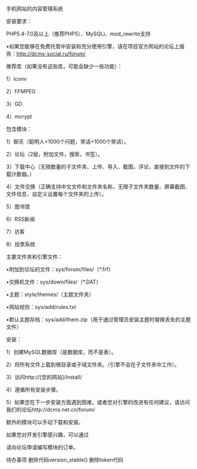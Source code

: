 手机网站的内容管理系统

安装要求：

PHP5.4-7.0及以上（推荐PHP5）、MySQLi、mod_rewrite支持

•如果您能够在免费托管中安装和充分使用引擎，请在项目官方网站的论坛上报告：http://dcms-social.ru/forum/ 

推荐库（如果没有这些库，可能会缺少一些功能）：

1）iconv

2）FFMPEG

3）GD

4）mcrypt

包含模块：

1）聊天（聪明人+1000个问题，笑话+1000个笑话）。

2）论坛（2层，附加文件，搜索，书签）。

3）下载中心（无限数量的子文件夹、上传、导入、截图，评论，直接到文件的下载计数器。）

4）文件交换（正确支持中文文件和文件夹名称，无限子文件夹数量、屏幕截图、文件信息、自定义设置每个文件夹的上传）。

5）图书馆

6）RSS新闻

7）访客

8）投票系统

主要文件夹和引擎文件：

•附加到论坛的文件：sys/forum/files/（*.frf）

•交换机文件：sys/down/files/（*.DAT）

•主题：style/themes/（主题文件夹）

•网站规则：sys/add/rules.txt

•默认主题存档：sys/add/them.zip（用于通过管理员安装主题时替换丢失的主题文件）

安装：

1）创建MySQL数据库（是数据库，而不是表）。

2）将所有文件上载到根目录或子域文件夹。（引擎不会在子文件夹中工作）。

3）访问http://[您的网站]/install/

4）遵循所有安装步骤。

5）如果您在下一步安装方面遇到困难，或者您对引擎的改进有任何建议，请访问我们的论坛http://dcms.net.cn/forum/

额外的模块可以手动下载和安装。

如果您对开发引擎感兴趣，可以通过

请向论坛申请编写模块的订单。

待办事项
删除代码version_stable()
删除token代码